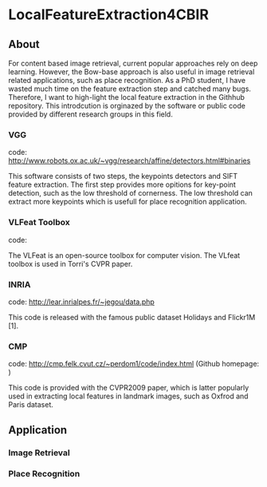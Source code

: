 # LocalFeatureExtraction4CBIR

## About
For content based image retrieval, current popular approaches rely on deep learning.
However, the Bow-base approach is also useful in image retrieval related applications, such as place recognition.
As a PhD student, I have wasted much time on the feature extraction step and catched many bugs.
Therefore, I want to high-light the local feature extraction in the Githhub repository.
This introdcution is orginazed by the software or public code provided by different research groups in this field. 

### VGG
code: http://www.robots.ox.ac.uk/~vgg/research/affine/detectors.html#binaries

This software consists of two steps, the keypoints detectors and SIFT feature extraction. The first step provides more opitions for key-point detection, such as the low threshold of cornerness. The low threshold can extract more keypoints which is usefull for place recognition application. 

### VLFeat Toolbox

code: 

The VLFeat is an open-source toolbox for computer vision. The VLfeat toolbox is used in Torri's CVPR paper.

### INRIA
code: http://lear.inrialpes.fr/~jegou/data.php

This code is released with the famous public dataset Holidays and Flickr1M [1]. 

### CMP
code: http://cmp.felk.cvut.cz/~perdom1/code/index.html (Github homepage: )

This code is provided with the CVPR2009 paper, which is latter popularly used in extracting local features in landmark images, such as Oxfrod and Paris dataset.

## Application

### Image Retrieval

### Place Recognition

